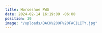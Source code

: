 ```yaml
---
title: Horseshoe PWS
date: 2024-02-14 16:19:00 -06:00
position: 39
image: "/uploads/BACK%20OF%20FACILITY.jpg"
---
```


